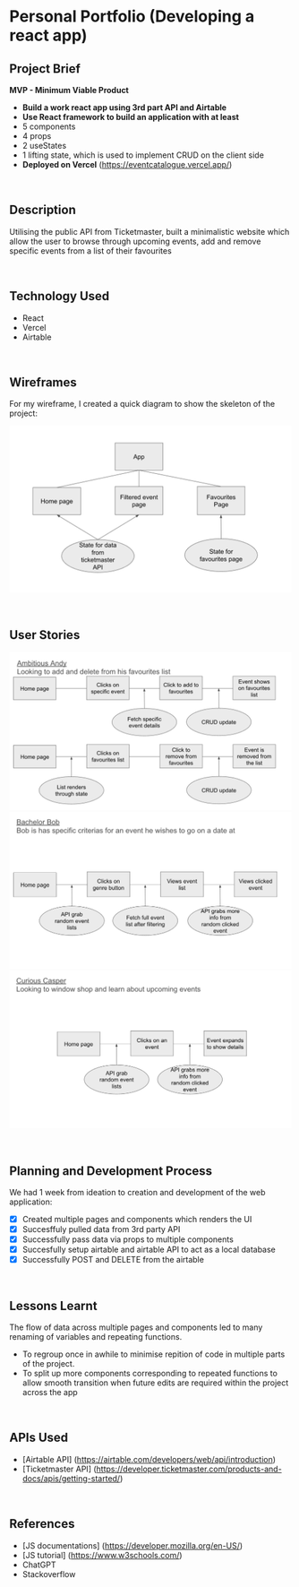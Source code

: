 # Personal Portfolio (Developing a react app)

## Project Brief

**MVP - Minimum Viable Product**

- **Build a work react app using 3rd part API and Airtable**
- **Use React framework to build an application with at least**
- 5 components
- 4 props
- 2 useStates
- 1 lifting state, which is used to implement CRUD on the client side
- **Deployed on Vercel** (https://eventcatalogue.vercel.app/)

<br>

## Description

Utilising the public API from Ticketmaster, built a minimalistic website which allow the user to browse through upcoming events, add and remove specific events from a list of their favourites

<br>

## Technology Used

- React
- Vercel
- Airtable

<br>

## Wireframes

For my wireframe, I created a quick diagram to show the skeleton of the project:

![Wireframe.js file](https://github.com/johnww15/eventcatalogue/blob/main/resources/Wireframe.png?raw=true)

<br>

## User Stories

![UserStory1.js file](https://github.com/johnww15/eventcatalogue/blob/main/resources/FavourtesUserStory.png?raw=true)
![UserStory2.js file](https://github.com/johnww15/eventcatalogue/blob/main/resources/UserStory1.png?raw=true)
![UserStory3.js file](https://github.com/johnww15/eventcatalogue/blob/main/resources/UserStory2.png?raw=true)

<br>

## Planning and Development Process

We had 1 week from ideation to creation and development of the web application:

- [x] Created multiple pages and components which renders the UI
- [x] Succesffuly pulled data from 3rd party API
- [x] Successfully pass data via props to multiple components
- [x] Succesfully setup airtable and airtable API to act as a local database
- [x] Successfully POST and DELETE from the airtable

<br>

## Lessons Learnt

The flow of data across multiple pages and components led to many renaming of variables and repeating functions.

- To regroup once in awhile to minimise repition of code in multiple parts of the project.
- To split up more components corresponding to repeated functions to allow smooth transition when future edits are required within the project across the app

<br>

## APIs Used

- [Airtable API] (https://airtable.com/developers/web/api/introduction)
- [Ticketmaster API] (https://developer.ticketmaster.com/products-and-docs/apis/getting-started/)

<br>

## References

- [JS documentations] (https://developer.mozilla.org/en-US/)
- [JS tutorial] (https://www.w3schools.com/)
- ChatGPT
- Stackoverflow
